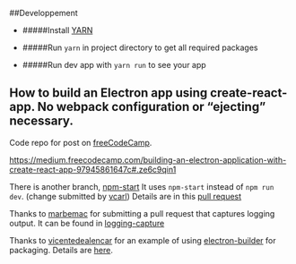 ##Developpement

 - #####Install [YARN](https://yarnpkg.com/fr/docs/install#windows-stable)

- #####Run `yarn` in project directory to get all required packages

- #####Run dev app with `yarn run` to see your app


## How to build an Electron app using create-react-app. No webpack configuration or “ejecting” necessary.





Code repo for post on [freeCodeCamp](https://medium.freecodecamp.com/building-an-electron-application-with-create-react-app-97945861647c#.ze6c9qin1).

https://medium.freecodecamp.com/building-an-electron-application-with-create-react-app-97945861647c#.ze6c9qin1

There is another branch, [npm-start](https://github.com/csepulv/electron-with-create-react-app/tree/npm-start)
It uses `npm-start` instead of `npm run dev`. (change submitted by [vcarl](https://github.com/vcarl)) Details are in this [pull request](https://github.com/csepulv/electron-with-create-react-app/pull/2)

Thanks to [marbemac](https://github.com/marbemac) for submitting a pull request that captures logging output. It can be found in [logging-capture](https://github.com/csepulv/electron-with-create-react-app/tree/logging-capture)

Thanks to [vicentedealencar](https://github.com/vicentedealencar) for an example of using [electron-builder](https://github.com/electron-userland/electron-builder) for packaging. Details are [here](https://github.com/vicentedealencar/electron-with-create-react-app/commit/f1729381d588e65ac140ce5a08cc6277babd9641).

